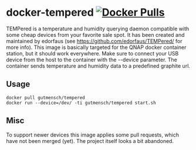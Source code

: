# docker-tempered [![Docker Pulls](https://img.shields.io/docker/pulls/gutmensch/tempered.svg)](https://registry.hub.docker.com/u/gutmensch/tempered/)

TEMPered is a temperature and humidity querying daemon compatible with some cheap devices from your favorite sale spot. It has been created and maintained by edorfaus (see https://github.com/edorfaus/TEMPered/ for more info). This image is basically targeted for the QNAP docker container station, but it should work everywhere. Make sure to connect your USB device from the host to the container with the --device parameter. The container sends temperature and humidity data to a predefined graphite url.

## Usage
```
docker pull gutmensch/tempered
docker run --device=/dev/ -ti gutmensch/tempered start.sh
```

## Misc
To support newer devices this image applies some pull requests, which have not been merged (yet). The project itself looks a bit abandoned.
